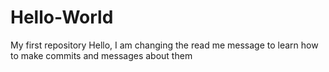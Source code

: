 # Hello-World
My first repository
Hello, I am changing the read me message to learn how to make commits and messages about them
